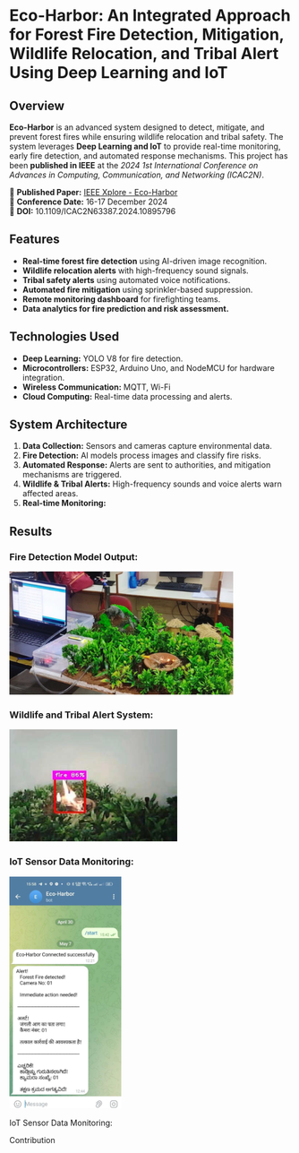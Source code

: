 # Eco-Harbor: An Integrated Approach for Forest Fire Detection, Mitigation, Wildlife Relocation, and Tribal Alert Using Deep Learning and IoT

## Overview
**Eco-Harbor** is an advanced system designed to detect, mitigate, and prevent forest fires while ensuring wildlife relocation and tribal safety. The system leverages **Deep Learning and IoT** to provide real-time monitoring, early fire detection, and automated response mechanisms. This project has been **published in IEEE** at the *2024 1st International Conference on Advances in Computing, Communication, and Networking (ICAC2N)*.

📄 **Published Paper:** [IEEE Xplore - Eco-Harbor](https://ieeexplore.ieee.org/document/10895796)  
📅 **Conference Date:** 16-17 December 2024  
🔗 **DOI:** 10.1109/ICAC2N63387.2024.10895796  


## Features
- **Real-time forest fire detection** using AI-driven image recognition.
- **Wildlife relocation alerts** with high-frequency sound signals.
- **Tribal safety alerts** using automated voice notifications.
- **Automated fire mitigation** using sprinkler-based suppression.
- **Remote monitoring dashboard** for firefighting teams.
- **Data analytics for fire prediction and risk assessment.**

## Technologies Used
- **Deep Learning:** YOLO V8 for fire detection.
- **Microcontrollers:** ESP32, Arduino Uno, and NodeMCU for hardware integration.
- **Wireless Communication:** MQTT, Wi-Fi
- **Cloud Computing:** Real-time data processing and alerts.

## System Architecture
1. **Data Collection:** Sensors and cameras capture environmental data.
2. **Fire Detection:** AI models process images and classify fire risks.
3. **Automated Response:** Alerts are sent to authorities, and mitigation mechanisms are triggered.
4. **Wildlife & Tribal Alerts:** High-frequency sounds and voice alerts warn affected areas.
5. **Real-time Monitoring:** 

## Results

### Fire Detection Model Output:
<img src="https://raw.githubusercontent.com/chandanbram/ForestFire-Detection-and-Alert-System-Using-IoT-and-DeepLearning/main/readme-images/eh1.png" width="400px">

### Wildlife and Tribal Alert System:
<img src="https://raw.githubusercontent.com/chandanbram/ForestFire-Detection-and-Alert-System-Using-IoT-and-DeepLearning/main/readme-images/eh2.png" width="300px">

### IoT Sensor Data Monitoring:
<img src="https://raw.githubusercontent.com/chandanbram/ForestFire-Detection-and-Alert-System-Using-IoT-and-DeepLearning/main/readme-images/eh3.png" width="200px">




IoT Sensor Data Monitoring:



Contribution
